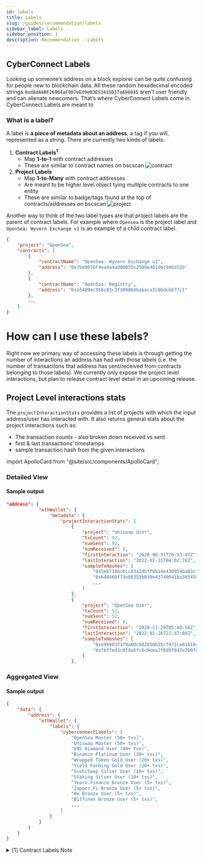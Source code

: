 ```yaml
---
id: labels
title: Labels
slug: /guides/recommendation/labels
sidebar_label: Labels
sidebar_position: 1
description: Recommendation - Labels
---
```


## CyberConnect Labels

Looking up someone’s address on a block explorer can be quite confusing for people new to blockchain data. All these random hexadecimal encoded strings `0xd8dA6BF26964aF9D7eEd9e03E53415D37aA96045` aren't user friendly and can alienate newcomers. That’s where CyberConnect Labels come in. CyberConnect Labels are meant to

### What is a label?

A label is **a piece of metadata about an address**, a tag if you will, represented as a string. There are currently two kinds of labels:

1. **Contract Labels<sup>1</sup>**
   - Map **1-to-1** with contract addresses
   - These are similar to contract names on bscscan
     ![contract](/img/v2/contract-labels-comparison.png)
2. **Project Labels**
   - Map **1-to-Many** with contract addresses
   - Are meant to be higher level object tying multiple contracts to one entity
   - These are similar to badge/tags found at the top of contracts/addresses on bscscan
     ![project](/img/v2/project-labels-comparison.png)

Another way to think of the two label types are that project labels are the parent of contract labels. For example where `Opensea` is the project label and `OpenSea: Wyvern Exchange v1` is an example of a child contract label.

```json
{
    "project": "OpenSea",
    "contracts": [
        {
            "contractName": "OpenSea: Wyvern Exchange v1",
            "address": "0x7be8076f4ea4a4ad08075c2508e481d6c946d12b"
        },
        {
            "contractName": "OpenSea: Registry",
            "address": "0xa5409ec958c83c3f309868babaca7c86dcb077c1"
        },
        ...
    ]
}
```

# How can I use these labels?

Right now we primary way of accessing these labels is through getting the number of interactions an address has had with those labels (i.e. the number of transactions that address has sent/received from contracts belonging to those labels). We currently only expose the project level interactions, but plan to release contract level detail in an upcoming release.

## Project Level interactions stats

The `projectInteractionStats` provides a list of projects with which the input address/user has interacted with. It also returns general stats about the project interactions such as:

- The transaction counts - also broken down received vs sent
- first & last transactions’ timestamps
- sample transaction hash from the given interactions

import ApolloCard from "@site/src/components/ApolloCard";

### Detailed View

<ApolloCard queryName="getCCLabelsDetailed" />

#### Sample output

```json
"address": {
            "ethWallet": {
                "metadata": {
                    "projectInteractionStats": [
                        {
                            "project": "Uniswap User",
                            "txCount": 92,
                            "numSent": 92,
                            "numReceived": 0,
                            "firstInteraction": "2020-08-31T20:53:47Z",
                            "lastInteraction": "2022-02-21T04:02:28Z",
                            "sampleTxHashes": [
                                "0x5eb719bc6cc83a2dbffeb14e430954ba83cfed7f6558167da5d1a08bdea86e3b",
                                "0x648460f73e80353b839e43749041ba38545906d5669d1e943c436d70044309c3",
                                ...
                            ]
                        },
                        {
                            "project": "OpenSea User",
                            "txCount": 52,
                            "numSent": 52,
                            "numReceived": 0,
                            "firstInteraction": "2020-11-29T05:48:58Z",
                            "lastInteraction": "2022-01-26T21:47:08Z",
                            "sampleTxHashes": [
                                "0xe9b98371f9a60c602850b35cf471ce81b104a0ad4d6f9bbad45894eac4f2b0d1",
                                "0xfbffed3c8f9a6fc6c9eea7f6d9f6d7e260fd4b3745652d1471dba1555a713cf0"
                            ]
                        },
```

### Aggregated View

<ApolloCard queryName="getCCLabels" />

#### Sample output

```json
{
    "data": {
        "address": {
            "ethWallet": {
                "labels": {
                    "cyberconnectLabels": [
                        "OpenSea Master (50+ txs)",
                        "Uniswap Master (50+ txs)",
                        "ENS Diamond User (40+ txs)",
                        "Binance Platinum User (30+ txs)",
                        "Wrapped Token Gold User (20+ txs)",
                        "Yield Farming Gold User (20+ txs)",
                        "SushiSwap Silver User (10+ txs)",
                        "Staking Silver User (10+ txs)",
                        "Yearn.Finance Bronze User (5+ txs)",
                        "Zapper.Fi Bronze User (5+ txs)",
                        "0x Bronze User (5+ txs)",
                        "Bitfinex Bronze User (5+ txs)",
                        ...
                    ]
                }
            }
        }
    }
}
```

<details>
    <summary>
    [1] Contract Labels Note
    </summary>
    <div>
    We currently only expose project level details. The mapping between contract->projects is not publicly available. If you'd like to get access to this mapping please reach out at nazih.kalo@cyberconnect.me or submit feedback using https://9txmc3wk3bc.typeform.com/to/Oapbu1SX and let us know what are your thoughts!
    </div>
</details>
